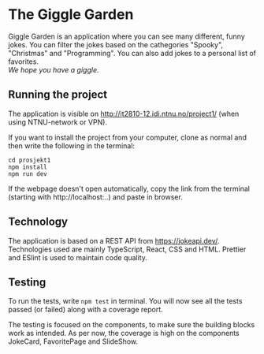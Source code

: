 # The Giggle Garden
Giggle Garden is an application where you can see many different, funny jokes. You can filter the jokes based on the cathegories "Spooky", "Christmas" and "Programming". You can also add jokes to a personal list of favorites.  
*We hope you have a giggle.*

## Running the project
The application is visible on http://it2810-12.idi.ntnu.no/project1/ (when using NTNU-network or VPN).

If you want to install the project from your computer, clone as normal and then write the following in the terminal:
 
`cd prosjekt1`   
`npm install`  
`npm run dev`

If the webpage doesn't open automatically, copy the link from the terminal (starting with http://localhost:..) and paste in browser. 

## Technology 
The application is based on a REST API from https://jokeapi.dev/.   
Technologies used are mainly TypeScript, React, CSS and HTML. 
Prettier and ESlint is used to maintain code quality. 

## Testing
To run the tests, write `npm test` in terminal. You will now see all the tests passed (or failed) along with a coverage report.

The testing is focused on the components, to make sure the building blocks work as intended. As per now, the coverage is high on the components JokeCard, FavoritePage and SlideShow. 